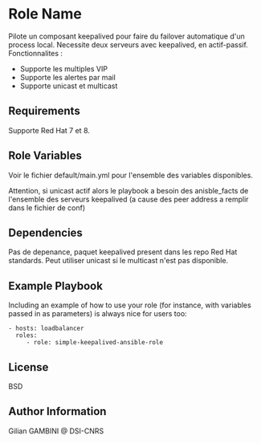 Role Name
=========

Pilote un composant keepalived pour faire du failover automatique d'un process local. Necessite deux serveurs avec keepalived, en actif-passif. 
Fonctionnalites :
- Supporte les multiples VIP
- Supporte les alertes par mail
- Supporte unicast et multicast

Requirements
------------

Supporte Red Hat 7 et 8.

Role Variables
--------------

Voir le fichier default/main.yml pour l'ensemble des variables disponibles.

Attention, si unicast actif alors le playbook a besoin des anisble_facts de l'ensemble des serveurs keepalived (a cause des peer address a remplir dans le fichier de conf)

Dependencies
------------

Pas de depenance, paquet keepalived present dans les repo Red Hat standards. Peut utiliser unicast si le multicast n'est pas disponible.

Example Playbook
----------------

Including an example of how to use your role (for instance, with variables passed in as parameters) is always nice for users too:

    - hosts: loadbalancer
      roles:
         - role: simple-keepalived-ansible-role

License
-------

BSD

Author Information
------------------

Gilian GAMBINI @ DSI-CNRS
